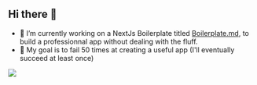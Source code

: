 ## Hi there 👋

- 🔭 I’m currently working on a NextJs Boilerplate titled [Boilerplate.md](https://github.com/Phenixis/boilerplate.md), to build a professionnal app without dealing with the fluff.
- 🎯 My goal is to fail 50 times at creating a useful app (I'll eventually succeed at least once)

![](https://github-readme-stats-sigma-five.vercel.app/api?username=phenixis&theme=graywhite&show_icons=true&show=reviews,discussions_started,discussions_answered,prs_merged,prs_merged_percentage)
